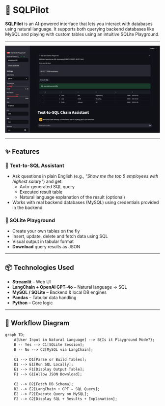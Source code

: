 # 🚀 SQLPilot

**SQLPilot** is an AI-powered interface that lets you interact with databases using natural language. It supports both querying backend databases like MySQL and playing with custom tables using an intuitive SQLite Playground.

---

![Project Structure](./assets/dasboard.jpeg)

---
## ✨ Features

### 🧠 Text-to-SQL Assistant
- Ask questions in plain English (e.g., *"Show me the top 5 employees with highest salary"*) and get:
  - Auto-generated SQL query
  - Executed result table
  - Natural language explanation of the result (optional)
- Works with real backend databases (MySQL) using credentials provided in the backend.

### 🧪 SQLite Playground
- Create your own tables on the fly
- Insert, update, delete and fetch data using SQL
- Visual output in tabular format
- **Download** query results as JSON

---

## 📦 Technologies Used

- **Streamlit** – Web UI
- **LangChain + OpenAI GPT-4o** – Natural language → SQL
- **MySQL / SQLite** – Backend & local DB engines
- **Pandas** – Tabular data handling
- **Python** – Core logic

---

## 🔁 Workflow Diagram

```mermaid
graph TD;
    A[User Input in Natural Language] --> B{Is it Playground Mode?};
    B -- Yes --> C1[SQLite Session];
    B -- No --> C2[MySQL via LangChain];

    C1 --> D1[Parse or Build Tables];
    D1 --> E1[Run SQL Locally];
    E1 --> F1[Display Output Table];
    F1 --> G1[Allow JSON Download];

    C2 --> D2[Fetch DB Schema];
    D2 --> E2[LangChain + GPT → SQL Query];
    E2 --> F2[Execute Query on MySQL];
    F2 --> G2[Display SQL + Results + Explanation];